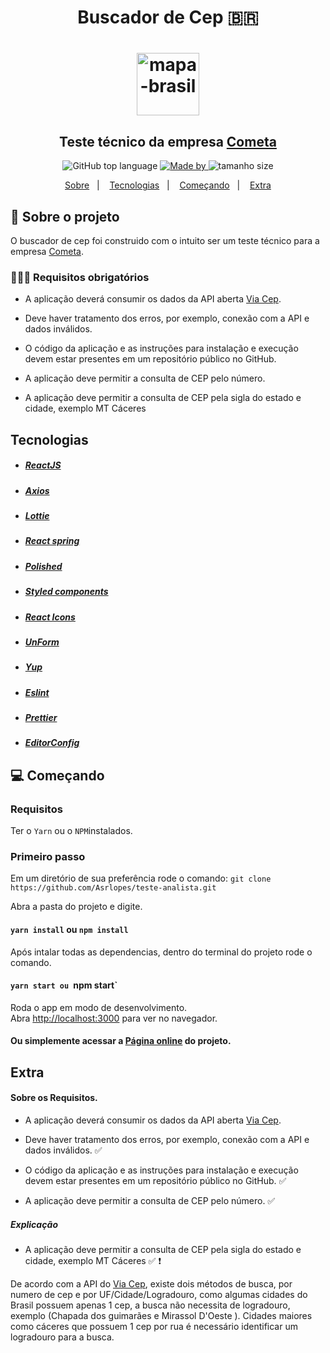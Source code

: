 <h1 align="center">Buscador de Cep 🇧🇷<h1>

<p align="center">
<img alt="mapa-brasil" src="https://image.flaticon.com/icons/png/512/47/47442.png" width="100"/>
</p>

<h2 align="center">
Teste técnico da empresa <a href="https://jobs.kenoby.com/vagascometa">Cometa</a>
</h2>
<p align="center">
  <img alt="GitHub top language" src="https://img.shields.io/github/languages/top/Asrlopes/teste-analista">

  <a href="https://www.linkedin.com/in/amor%C3%A9sio-de-souza-429ba314b/">
    <img alt="Made by" src="https://img.shields.io/badge/Feito%20por-Amor%C3%A9sio%20de%20Souza-blue">
  </a>

  <img alt="tamanho size" src="https://img.shields.io/github/repo-size/Asrlopes/teste-analista">

</p>

<p align="center">
  <a href="#-sobre-o-projeto">Sobre</a>&nbsp;&nbsp;&nbsp;|&nbsp;&nbsp;&nbsp;
  <a href="#tecnologias">Tecnologias</a>&nbsp;&nbsp;&nbsp;|&nbsp;&nbsp;&nbsp;
  <a href="#-começando">Começando</a>&nbsp;&nbsp;&nbsp;|&nbsp;&nbsp;&nbsp;
  <a href="#extra">Extra</a>
</p>

## 📖 Sobre o projeto

O buscador de cep foi construido com o intuito ser um teste técnico para a empresa [Cometa](https://jobs.kenoby.com/vagascometa).

### 🙅🏽‍♂️ Requisitos obrigatórios

- A aplicação deverá consumir os dados da API aberta [Via Cep](https://viacep.com.br/).
- Deve haver tratamento dos erros, por exemplo, conexão com a API e dados inválidos.

- O código da aplicação e as instruções para instalação e execução devem estar presentes em um repositório público no GitHub.

- A aplicação deve permitir a consulta de CEP pelo número.

- A aplicação deve permitir a consulta de CEP pela sigla do estado e cidade, exemplo MT Cáceres

## Tecnologias

- ##### [ReactJS](https://pt-br.reactjs.org/)
- ##### [Axios](https://github.com/axios/axios)
- ##### [Lottie](https://github.com/chenqingspring/react-lottie)
- ##### [React spring](https://www.react-spring.io/)
- ##### [Polished](https://github.com/styled-components/polished)
- ##### [Styled components](https://styled-components.com/)
- ##### [React Icons](https://react-icons.netlify.com/#/)
- ##### [UnForm](https://unform.dev/)
- ##### [Yup](https://github.com/jquense/yup)
- ##### [Eslint](https://eslint.org/)
- ##### [Prettier](https://prettier.io/)
- ##### [EditorConfig](https://editorconfig.org/)

## 💻 Começando

### Requisitos

Ter o `Yarn` ou o `NPM`instalados.

### Primeiro passo

Em um diretório de sua preferência rode o comando:
`git clone https://github.com/Asrlopes/teste-analista.git`

Abra a pasta do projeto e digite.

#### `yarn install` ou `npm install`

Após intalar todas as dependencias, dentro do terminal do projeto rode o comando.

#### `yarn start ou `npm start`

Roda o app em modo de desenvolvimento.\
Abra [http://localhost:3000](http://localhost:3000) para ver no navegador.

#### Ou simplemente acessar a [Página online](https://gifted-bhabha-cef33d.netlify.app/) do projeto.

## Extra

#### Sobre os Requisitos.

- A aplicação deverá consumir os dados da API aberta [Via Cep](https://viacep.com.br/).
- Deve haver tratamento dos erros, por exemplo, conexão com a API e dados inválidos. ✅

- O código da aplicação e as instruções para instalação e execução devem estar presentes em um repositório público no GitHub. ✅

- A aplicação deve permitir a consulta de CEP pelo número. ✅

##### Explicação

- A aplicação deve permitir a consulta de CEP pela sigla do estado e cidade, exemplo MT Cáceres ✅ ❗️

De acordo com a API do [Via Cep](https://viacep.com.br/), existe dois métodos de busca, por numero de cep e por UF/Cidade/Logradouro, como algumas cidades do Brasil possuem apenas 1 cep, a busca não necessita de logradouro, exemplo (Chapada dos guimarães e Mirassol D'Oeste ).
Cidades maiores como cáceres que possuem 1 cep por rua é necessário identificar um logradouro para a busca.
